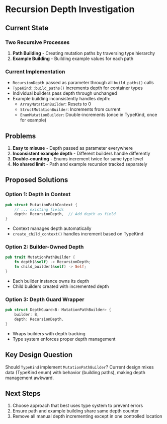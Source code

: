 # Recursion Depth Investigation

## Current State

### Two Recursive Processes
1. **Path Building** - Creating mutation paths by traversing type hierarchy
2. **Example Building** - Building example values for each path

### Current Implementation
- `RecursionDepth` passed as parameter through all `build_paths()` calls
- `TypeKind::build_paths()` increments depth for container types
- Individual builders pass depth through unchanged
- Example building inconsistently handles depth:
  - `ArrayMutationBuilder`: Resets to 0
  - `StructMutationBuilder`: Increments from current
  - `EnumMutationBuilder`: Double-increments (once in TypeKind, once for example)

## Problems

1. **Easy to misuse** - Depth passed as parameter everywhere
2. **Inconsistent example depth** - Different builders handle differently
3. **Double-counting** - Enums increment twice for same type level
4. **No shared limit** - Path and example recursion tracked separately

## Proposed Solutions

### Option 1: Depth in Context
```rust
pub struct MutationPathContext {
    // ... existing fields
    depth: RecursionDepth,  // Add depth as field
}
```
- Context manages depth automatically
- `create_child_context()` handles increment based on TypeKind

### Option 2: Builder-Owned Depth
```rust
pub trait MutationPathBuilder {
    fn depth(&self) -> RecursionDepth;
    fn child_builder(&self) -> Self;
}
```
- Each builder instance owns its depth
- Child builders created with incremented depth

### Option 3: Depth Guard Wrapper
```rust
pub struct DepthGuard<B: MutationPathBuilder> {
    builder: B,
    depth: RecursionDepth,
}
```
- Wraps builders with depth tracking
- Type system enforces proper depth management

## Key Design Question

Should `TypeKind` implement `MutationPathBuilder`? Current design mixes data (TypeKind enum) with behavior (building paths), making depth management awkward.

## Next Steps

1. Choose approach that best uses type system to prevent errors
2. Ensure path and example building share same depth counter
3. Remove all manual depth incrementing except in one controlled location